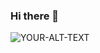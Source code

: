 ### Hi there 👋

<picture>
 <source media="(prefers-color-scheme: dark)" srcset="https://i.imgur.com/YqIisiI.png">
 <source media="(prefers-color-scheme: light)" srcset="https://i.imgur.com/YdnH9M7.png">
 <img alt="YOUR-ALT-TEXT" src="https://i.imgur.com/GAI3DZ3.png">
</picture>



<!--
**spectrespectre0/spectrespectre0** is a ✨ _special_ ✨ repository because its `README.md` (this file) appears on your GitHub profile.

Here are some ideas to get you started:

- 🔭 I’m currently working on ...
- 🌱 I’m currently learning ...
- 👯 I’m looking to collaborate on ...
- 🤔 I’m looking for help with ...
- 💬 Ask me about ...
- 📫 How to reach me: ...
- 😄 Pronouns: ...
- ⚡ Fun fact: ...
-->
